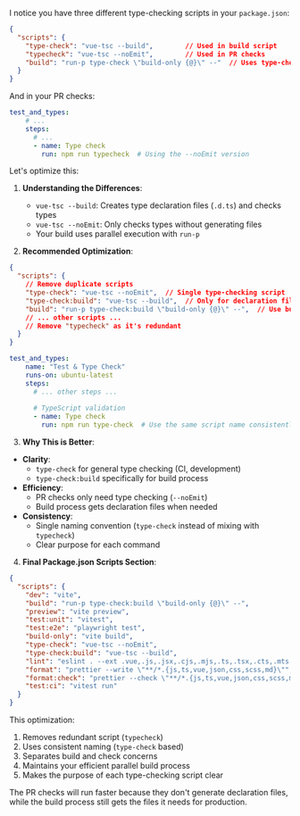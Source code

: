 I notice you have three different type-checking scripts in your `package.json`:

```json
{
  "scripts": {
    "type-check": "vue-tsc --build",        // Used in build script
    "typecheck": "vue-tsc --noEmit",        // Used in PR checks
    "build": "run-p type-check \"build-only {@}\" --"  // Uses type-check
  }
}
```

And in your PR checks:
```yaml
test_and_types:
    # ...
    steps:
      # ...
      - name: Type check
        run: npm run typecheck  # Using the --noEmit version
```

Let's optimize this:

1. **Understanding the Differences**:
   - `vue-tsc --build`: Creates type declaration files (`.d.ts`) and checks types
   - `vue-tsc --noEmit`: Only checks types without generating files
   - Your build uses parallel execution with `run-p`

2. **Recommended Optimization**:

```json:package.json
{
  "scripts": {
    // Remove duplicate scripts
    "type-check": "vue-tsc --noEmit",  // Single type-checking script
    "type-check:build": "vue-tsc --build",  // Only for declaration file generation
    "build": "run-p type-check:build \"build-only {@}\" --",  // Use build version
    // ... other scripts ...
    // Remove "typecheck" as it's redundant
  }
}
```

```yaml:.github/workflows/pr-checks.yml
test_and_types:
    name: "Test & Type Check"
    runs-on: ubuntu-latest
    steps:
      # ... other steps ...
      
      # TypeScript validation
      - name: Type check
        run: npm run type-check  # Use the same script name consistently
```

3. **Why This is Better**:

- **Clarity**: 
  - `type-check` for general type checking (CI, development)
  - `type-check:build` specifically for build process
- **Efficiency**: 
  - PR checks only need type checking (`--noEmit`)
  - Build process gets declaration files when needed
- **Consistency**: 
  - Single naming convention (`type-check` instead of mixing with `typecheck`)
  - Clear purpose for each command

4. **Final Package.json Scripts Section**:
```json
{
  "scripts": {
    "dev": "vite",
    "build": "run-p type-check:build \"build-only {@}\" --",
    "preview": "vite preview",
    "test:unit": "vitest",
    "test:e2e": "playwright test",
    "build-only": "vite build",
    "type-check": "vue-tsc --noEmit",
    "type-check:build": "vue-tsc --build",
    "lint": "eslint . --ext .vue,.js,.jsx,.cjs,.mjs,.ts,.tsx,.cts,.mts --fix --ignore-path .gitignore",
    "format": "prettier --write \"**/*.{js,ts,vue,json,css,scss,md}\"",
    "format:check": "prettier --check \"**/*.{js,ts,vue,json,css,scss,md}\"",
    "test:ci": "vitest run"
  }
}
```

This optimization:
1. Removes redundant script (`typecheck`)
2. Uses consistent naming (`type-check` based)
3. Separates build and check concerns
4. Maintains your efficient parallel build process
5. Makes the purpose of each type-checking script clear

The PR checks will run faster because they don't generate declaration files, while the build process still gets the files it needs for production.
